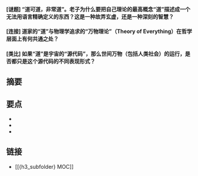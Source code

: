 #### [谜题] “道可道，非常道”。老子为什么要把自己理论的最高概念“道”描述成一个无法用语言精确定义的东西？这是一种故弄玄虚，还是一种深刻的智慧？


#### [连接] 道家的“道”与物理学追求的“万物理论”（Theory of Everything）在哲学层面上有何共通之处？


#### [类比] 如果“道”是宇宙的“源代码”，那么世间万物（包括人类社会）的运行，是否都只是这个源代码的不同表现形式？


## 摘要


## 要点

- 
- 
- 

## 链接

- [[{h3_subfolder} MOC]]

